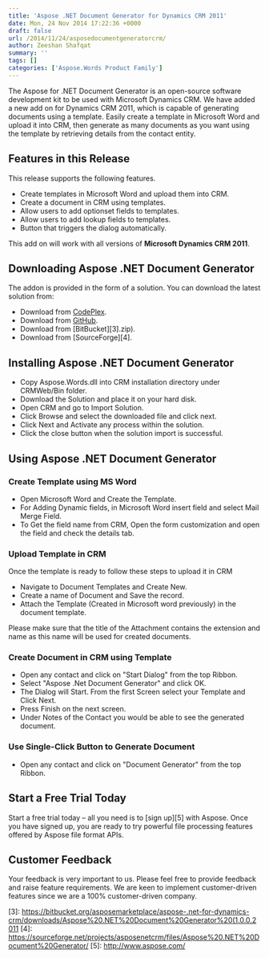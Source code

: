 ```yaml
---
title: 'Aspose .NET Document Generator for Dynamics CRM 2011'
date: Mon, 24 Nov 2014 17:22:36 +0000
draft: false
url: /2014/11/24/asposedocumentgeneratorcrm/
author: Zeeshan Shafqat
summary: ''
tags: []
categories: ['Aspose.Words Product Family']
---
```


The Aspose for .NET Document Generator is an open-source software development kit to be used with Microsoft Dynamics CRM. We have added a new add on for Dynamics CRM 2011, which is capable of generating documents using a template. Easily create a template in Microsoft Word and upload it into CRM, then generate as many documents as you want using the template by retrieving details from the contact entity.

## Features in this Release

This release supports the following features.

*   Create templates in Microsoft Word and upload them into CRM.
*   Create a document in CRM using templates.
*   Allow users to add optionset fields to templates.
*   Allow users to add lookup fields to templates.
*   Button that triggers the dialog automatically.

This add on will work with all versions of **Microsoft Dynamics CRM 2011**.

## Downloading Aspose .NET Document Generator

The addon is provided in the form of a solution. You can download the latest solution from:

*   Download from [CodePlex][1].
*   Download from [GitHub][2].
*   Download from [BitBucket][3].zip).
*   Download from [SourceForge][4].

## Installing Aspose .NET Document Generator

*   Copy Aspose.Words.dll into CRM installation directory under CRMWeb/Bin folder.
*   Download the Solution and place it on your hard disk.
*   Open CRM and go to Import Solution.
*   Click Browse and select the downloaded file and click next.
*   Click Next and Activate any process within the solution.
*   Click the close button when the solution import is successful.

## Using Aspose .NET Document Generator

### Create Template using MS Word

*   Open Microsoft Word and Create the Template.
*   For Adding Dynamic fields, in Microsoft Word insert field and select Mail Merge Field.[](https://blog.aspose.com/wp-content/uploads/sites/2/2014/11/HowToUse1.png)
*   To Get the field name from CRM, Open the form customization and open the field and check the details tab.[](https://blog.aspose.com/wp-content/uploads/sites/2/2014/11/HowToUse2.png)

### **Upload Template in CRM**

Once the template is ready to follow these steps to upload it in CRM

*   Navigate to Document Templates and Create New.
*   Create a name of Document and Save the record.
*   Attach the Template (Created in Microsoft word previously) in the document template.

Please make sure that the title of the Attachment contains the extension and name as this name will be used for created documents.

### Create Document in CRM using Template

*   Open any contact and click on "Start Dialog" from the top Ribbon.[](https://blog.aspose.com/wp-content/uploads/sites/2/2014/11/HowToUse5.png)
*   Select "Aspose .Net Document Generator" and click OK.[](https://blog.aspose.com/wp-content/uploads/sites/2/2014/11/HowToUse6.png)
*   The Dialog will Start. From the first Screen select your Template and Click Next.
*   Press Finish on the next screen.
*   Under Notes of the Contact you would be able to see the generated document.

### Use Single-Click Button to Generate Document

*   Open any contact and click on "Document Generator" from the top Ribbon.[](https://blog.aspose.com/wp-content/uploads/sites/2/2014/11/DocumentGeneratorButton.png)

## Start a Free Trial Today

Start a free trial today – all you need is to [sign up][5] with Aspose. Once you have signed up, you are ready to try powerful file processing features offered by Aspose file format APIs.

## Customer Feedback

Your feedback is very important to us. Please feel free to provide feedback and raise feature requirements. We are keen to implement customer-driven features since we are a 100% customer-driven company.




[1]: https://en.wikipedia.org/wiki/CodePlex
[2]: https://github.com/asposemarketplace/asposenetcrm/releases/tag/AsposeDocumentGenerator-1.0.0.2011
[3]: https://bitbucket.org/asposemarketplace/aspose-.net-for-dynamics-crm/downloads/Aspose%20.NET%20Document%20Generator%20(1.0.0.2011
[4]: https://sourceforge.net/projects/asposenetcrm/files/Aspose%20.NET%20Document%20Generator/
[5]: http://www.aspose.com/




